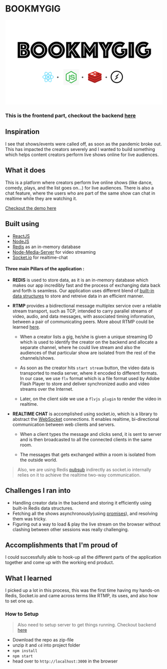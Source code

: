 # BOOKMYGIG

![BookMyGig Logo](https://github.com/manojnaidu619/bookmygig-frontend/blob/master/bookmygig.png)

### This is the frontend part, checkout the backend [here](https://github.com/manojnaidu619/bookmygig-backend)

## Inspiration

I see that shows/events were called off, as soon as the pandemic broke out. This has impacted the creators severely and I wanted to build something which helps content creators perform live shows online for live audiences.

## What it does

This is a platform where creators perform live online shows (like dance, comedy, plays, and the list goes on...) for live audiences. There is also a chat feature, where the users who are part of the same show can chat in realtime while they are watching it.

[Checkout the demo here](https://youtu.be/dG-Yic-VWQ4)

## Built using

* [ReactJS](https://reactjs.org/)
* [NodeJS](https://nodejs.org/en/)
* [Redis](https://redis.io/) as an in-memory database
* [Node-Media-Server](https://github.com/illuspas/Node-Media-Server) for video streaming
* [Socket.io](https://socket.io/) for realtime-chat

#### Three main Pillars of the application : 

*  **REDIS** is used to store data, as it is an in-memory database which makes our app incredibly fast and the process of exchanging data back and forth is seamless. Our application uses different blend of [built-in data structures](https://redislabs.com/redis-enterprise/data-structures/) to store and retreive data in an efficient manner.

* **RTMP** provides a bidirectional message multiplex service over a reliable stream transport, such as TCP, intended to carry parallel streams of video, audio, and data messages, with associated timing information, between a pair of communicating peers. More about RTMP could be learned [here](https://en.wikipedia.org/wiki/Real-Time_Messaging_Protocol).

	- When a creator lists a gig, he/she is given a unique streaming ID which is used to identify the creator on the backend and allocate a separate channel, where he could live stream and also the audiences of that particular show are isolated from the rest of the channels/shows.
	
	- As soon as the creator hits `start stream` button, the video data is transported to media server, where it encoded to different formats. In our case, we use `flv` format which is a file format used by Adobe Flash Player to store and deliver synchronized audio and video streams over the Internet.

	- Later, on the client side we use a `flvjs plugin` to render the video in realtime. 

 * **REALTIME CHAT** is accomplished using socket.io, which is a library to abstract the [WebSocket](https://en.wikipedia.org/wiki/WebSocket) connections. It enables realtime, bi-directional communication between web clients and servers. 
	  - When a client types the message and clicks send, it is sent to server and is then broadcasted to all the connected clients in the same room.
	  
	  - The messages that gets exchanged within a room is isolated from the outside world.

> Also, we are using Redis [pubsub](https://redis.io/topics/pubsub) indirectly as socket.io internally relies on it to achieve the realtime two-way communication.
 
## Challenges I ran into

* Handling creator data in the backend and storing it efficiently using built-in Redis data structures.
* Fetching all the shows asynchronously(using [promises](https://developer.mozilla.org/en-US/docs/Web/JavaScript/Reference/Global_Objects/Promise)), and resolving them was tricky.
* Figuring out a way to load & play the live stream on the browser without clashing between other sessions was really challenging.

## Accomplishments that I'm proud of

I could successfully able to hook-up all the different parts of the application together and come up with the working end product.

## What I learned

I picked up a lot in this process, this was the first time having my hands-on Redis, Socket.io and came across terms like RTMP, its uses, and also how to set one up.

### How to Setup
> Also need to setup server to get things running. Checkout backend [here](https://github.com/manojnaidu619/bookmygig-backend)
* Download the repo as zip-file
* unzip it and `cd` into project folder
* `npm install`
* `npm start`
* head over to `http://localhost:3000` in the browser